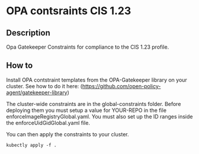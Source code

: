 # OPA contsraints CIS 1.23

## Description
Opa Gatekeeper Constraints for compliance to the CIS 1.23 profile.


## How to
Install OPA contstraint templates from the OPA-Gatekeeper library on your cluster.
See how to do it here: (https://github.com/open-policy-agent/gatekeeper-library)

The cluster-wide constraints are in the global-constraints folder. 
Before deploying them you must setup a value for YOUR-REPO in the file enforceImageRegistryGlobal.yaml. You must also set up the ID ranges inside the enforceUidGidGlobal.yaml file.

You can then apply the constraints to your cluster.

```
kubectly apply -f .
```

